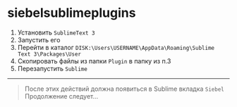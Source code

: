 # siebelsublimeplugins
1. Установить `SublimeText 3`
2. Запустить его
3. Перейти в каталог `DISK:\Users\USERNAME\AppData\Roaming\Sublime Text 3\Packages\User`
4. Скопировать файлы из папки `Plugin` в папку из п.3
5. Перезапустить `Sublime`
***
>После этих действий должна появиться в Sublime вкладка `Siebel`
>Продолжение следует...
